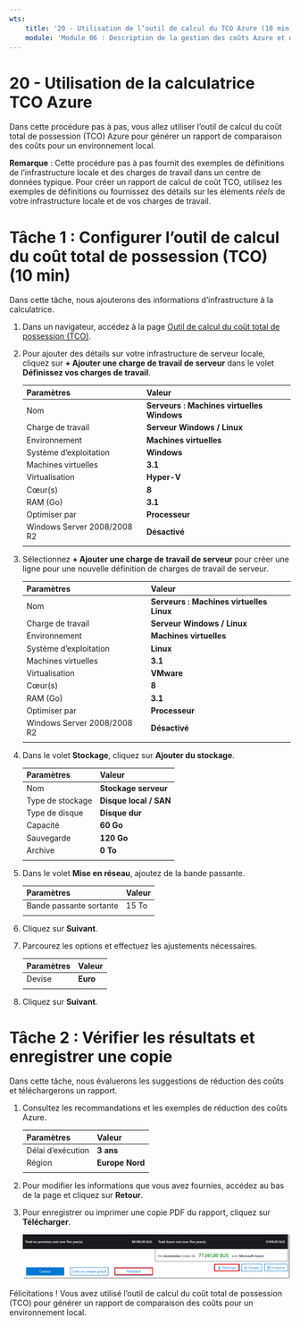 ```yaml
---
wts:
    title: '20 - Utilisation de l’outil de calcul du TCO Azure (10 min)'
    module: 'Module 06 : Description de la gestion des coûts Azure et des contrats de niveau de service'
---
```

# 20 - Utilisation de la calculatrice TCO Azure


Dans cette procédure pas à pas, vous allez utiliser l’outil de calcul du coût total de possession (TCO) Azure  pour générer un rapport de comparaison des coûts pour un environnement local.

**Remarque** : Cette procédure pas à pas fournit des exemples de définitions de l’infrastructure locale et des charges de travail dans un centre de données typique. Pour créer un rapport de calcul de coût TCO, utilisez les exemples de définitions ou fournissez des détails sur les éléments *réels* de votre infrastructure locale et de vos charges de travail.

# Tâche 1 : Configurer l’outil de calcul du coût total de possession (TCO) (10 min)

Dans cette tâche, nous ajouterons des informations d’infrastructure à la calculatrice. 

1. Dans un navigateur, accédez à la page [Outil de calcul du coût total de possession (TCO)](https://azure.microsoft.com/fr-fr/pricing/tco/calculator/).

2. Pour ajouter des détails sur votre infrastructure de serveur locale, cliquez sur **+ Ajouter une charge de travail de serveur** dans le volet **Définissez vos charges de travail**.

    | Paramètres | Valeur |
    | -- | -- |
    | Nom | **Serveurs : Machines virtuelles Windows** |
    | Charge de travail | **Serveur Windows / Linux** |
    | Environnement | **Machines virtuelles** |
    | Système d’exploitation | **Windows** |  
    | Machines virtuelles | **3.1** |
    | Virtualisation | **Hyper-V** |
    | Cœur(s) | **8**|
    | RAM (Go) | **3.1** |
    | Optimiser par | **Processeur** |
    | Windows Server 2008/2008 R2 | **Désactivé** |
    | | |

3. Sélectionnez **+ Ajouter une charge de travail de serveur** pour créer une ligne pour une nouvelle définition de charges de travail de serveur. 

    | Paramètres | Valeur |
    | -- | -- |
    | Nom | **Serveurs : Machines virtuelles Linux** |
    | Charge de travail | **Serveur Windows / Linux** |
    | Environnement | **Machines virtuelles** |
    | Système d’exploitation | **Linux** |  
    | Machines virtuelles | **3.1** |
    | Virtualisation | **VMware** |
    | Cœur(s) | **8**|
    | RAM (Go) | **3.1** |
    | Optimiser par | **Processeur** |
    | Windows Server 2008/2008 R2 | **Désactivé** |
    | | |

4. Dans le volet **Stockage**, cliquez sur **Ajouter du stockage**.

    | Paramètres | Valeur |
    | -- | -- |
    | Nom | **Stockage serveur** |
    | Type de stockage | **Disque local / SAN** |
    | Type de disque | **Disque dur** |
    | Capacité | **60 Go** |  
    | Sauvegarde | **120 Go** |
    | Archive | **0 To** |
    | | |

5. Dans le volet **Mise en réseau**, ajoutez de la bande passante. 

    | Paramètres | Valeur |
    | -- | -- |
    | Bande passante sortante | 15 To|
    | | |

6. Cliquez sur **Suivant**.

7. Parcourez les options et effectuez les ajustements nécessaires. 

    | Paramètres | Valeur |
    | -- | -- |
    | Devise | **Euro** |
    | | |

8. Cliquez sur **Suivant**.

# Tâche 2 : Vérifier les résultats et enregistrer une copie

Dans cette tâche, nous évaluerons les suggestions de réduction des coûts et téléchargerons un rapport. 

1. Consultez les recommandations et les exemples de réduction des coûts Azure.

    | Paramètres | Valeur |
    | -- | -- |
    | Délai d’exécution| **3 ans** |
    | Région | **Europe Nord** |
    | | |


2. Pour modifier les informations que vous avez fournies, accédez au bas de la page et cliquez sur **Retour**. 

3. Pour enregistrer ou imprimer une copie PDF du rapport, cliquez sur **Télécharger**.

    ![Capture d’écran du volet de rapport de l’outil de calcul du coût total de possession (TCO) dans Azure. Les champs de saisie mis en évidence et complétés indiquent comment définir le délai de l’outil de calcul du coût total de possession (TCO) sur trois ans et la région sur Europe du nord. Graphique présentant le coût de l’infrastructure locale et des charges de travail compensés par rapport au coût réduit de l’utilisation d’Azure.](../images/2001.png)

Félicitations ! Vous avez utilisé l’outil de calcul du coût total de possession (TCO) pour générer un rapport de comparaison des coûts pour un environnement local.
